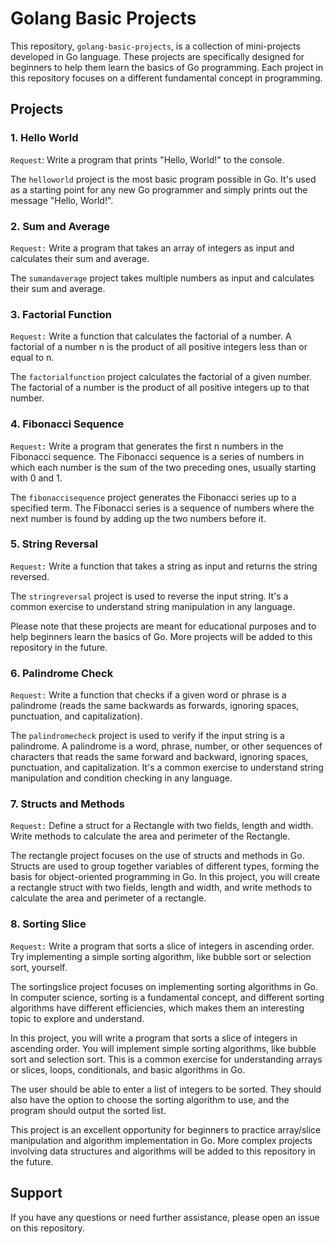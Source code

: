 # Golang Basic Projects

This repository, `golang-basic-projects`, is a collection of mini-projects developed in Go language. These projects are specifically designed for beginners to help them learn the basics of Go programming. Each project in this repository focuses on a different fundamental concept in programming.

## Projects

### 1. Hello World
`Request`: Write a program that prints "Hello, World!" to the console.

The `helloworld` project is the most basic program possible in Go. It's used as a starting point for any new Go programmer and simply prints out the message "Hello, World!".

### 2. Sum and Average
`Request:` Write a program that takes an array of integers as input and calculates their sum and average. 

The `sumandaverage` project takes multiple numbers as input and calculates their sum and average.

### 3. Factorial Function
`Request:` Write a function that calculates the factorial of a number. A factorial of a number n is the product of all positive integers less than or equal to n.

The `factorialfunction` project calculates the factorial of a given number. The factorial of a number is the product of all positive integers up to that number.

### 4. Fibonacci Sequence
`Request:` Write a program that generates the first n numbers in the Fibonacci sequence. The Fibonacci sequence is a series of numbers in which each number is the sum of the two preceding ones, usually starting with 0 and 1.

The `fibonaccisequence` project generates the Fibonacci series up to a specified term. The Fibonacci series is a sequence of numbers where the next number is found by adding up the two numbers before it.

### 5. String Reversal
`Request:` Write a function that takes a string as input and returns the string reversed.

The `stringreversal` project is used to reverse the input string. It's a common exercise to understand string manipulation in any language.

Please note that these projects are meant for educational purposes and to help beginners learn the basics of Go. More projects will be added to this repository in the future.

### 6. Palindrome Check
`Request:` Write a function that checks if a given word or phrase is a palindrome (reads the same backwards as forwards, ignoring spaces, punctuation, and capitalization).

The `palindromecheck` project is used to verify if the input string is a palindrome. A palindrome is a word, phrase, number, or other sequences of characters that reads the same forward and backward, ignoring spaces, punctuation, and capitalization. It's a common exercise to understand string manipulation and condition checking in any language.

### 7. Structs and Methods
`Request:` Define a struct for a Rectangle with two fields, length and width. Write methods to calculate the area and perimeter of the Rectangle.

The rectangle project focuses on the use of structs and methods in Go. Structs are used to group together variables of different types, forming the basis for object-oriented programming in Go. In this project, you will create a rectangle struct with two fields, length and width, and write methods to calculate the area and perimeter of a rectangle.

### 8. Sorting Slice
`Request:` Write a program that sorts a slice of integers in ascending order. Try implementing a simple sorting algorithm, like bubble sort or selection sort, yourself.

The sortingslice project focuses on implementing sorting algorithms in Go. In computer science, sorting is a fundamental concept, and different sorting algorithms have different efficiencies, which makes them an interesting topic to explore and understand.

In this project, you will write a program that sorts a slice of integers in ascending order. You will implement simple sorting algorithms, like bubble sort and selection sort. This is a common exercise for understanding arrays or slices, loops, conditionals, and basic algorithms in Go.

The user should be able to enter a list of integers to be sorted. They should also have the option to choose the sorting algorithm to use, and the program should output the sorted list.

This project is an excellent opportunity for beginners to practice array/slice manipulation and algorithm implementation in Go. More complex projects involving data structures and algorithms will be added to this repository in the future.


## Support
If you have any questions or need further assistance, please open an issue on this repository.
